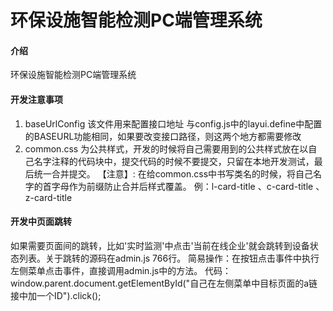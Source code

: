 # 环保设施智能检测PC端管理系统

#### 介绍
环保设施智能检测PC端管理系统


#### 开发注意事项
1. baseUrlConfig 该文件用来配置接口地址 与config.js中的layui.define中配置的BASEURL功能相同，如果要改变接口路径，则这两个地方都需要修改
2. common.css 为公共样式，开发的时候将自己需要用到的公共样式放在以自己名字注释的代码块中，提交代码的时候不要提交，只留在本地开发测试，最后统一合并提交。
	【注意】: 在给common.css中书写类名的时候，将自己名字的首字母作为前缀防止合并后样式覆盖。 例：l-card-title 、c-card-title 、z-card-title


#### 开发中页面跳转

如果需要页面间的跳转，比如'实时监测'中点击'当前在线企业'就会跳转到设备状态列表。关于跳转的源码在admin.js 766行。
简易操作：在按钮点击事件中执行左侧菜单点击事件，直接调用admin.js中的方法。
代码： window.parent.document.getElementById("自己在左侧菜单中目标页面的a链接中加一个ID").click(); 
